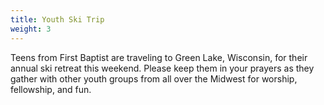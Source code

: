 ```yaml
---
title: Youth Ski Trip
weight: 3
---
```


Teens from First Baptist are traveling to Green Lake, Wisconsin, for their annual ski retreat this weekend. Please keep them in your prayers as they gather with other youth groups from all over the Midwest for worship, fellowship, and fun.